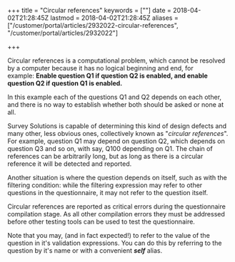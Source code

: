 +++
title = "Circular references"
keywords = [""]
date = 2018-04-02T21:28:45Z
lastmod = 2018-04-02T21:28:45Z
aliases = ["/customer/portal/articles/2932022-circular-references", "/customer/portal/articles/2932022"]

+++

Circular references is a computational problem, which cannot be resolved
by a computer because it has no logical beginning and end, for
example: **Enable question Q1 if question Q2 is enabled, and enable
question Q2 if question Q1 is enabled.**  
  
In this example each of the questions Q1 and Q2 depends on each other,
and there is no way to establish whether both should be asked or none at
all.  
  
Survey Solutions is capable of determining this kind of design defects
and many other, less obvious ones, collectively known as "*circular
references*". For example, question Q1 may depend on question Q2, which
depends on question Q3 and so on, with say, Q100 depending on Q1. The
chain of references can be arbitrarily long, but as long as there is a
circular reference it will be detected and reported.  
  
Another situation is where the question depends on itself, such as with
the filtering condition: while the filtering expression may refer to
other questions in the questionnaire, it may not refer to the question
itself.  
  
Circular references are reported as critical errors during the
questionnaire compilation stage. As all other compilation errors they
must be addressed before other testing tools can be used to test the
questionnaire.  
  
<span class="underline">Note</span> that you may, (and in fact
expected!) to refer to the value of the question in it's validation
expressions. You can do this by referring to the question by it's name
or with a convenient ***self*** alias.
